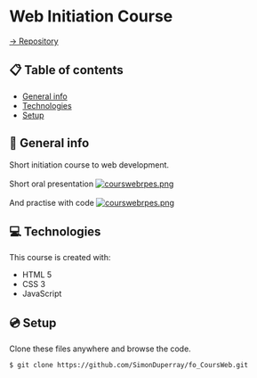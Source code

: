 # Web Initiation Course

[-> Repository](https://github.com/SimonDuperray/fo_CoursWeb)

## :clipboard: Table of contents
* [General info](#general-info)
* [Technologies](#technologies)
* [Setup](#setup)

## :page_facing_up: General info
Short initiation course to web development.
<br><br>Short oral presentation
[![courswebrpes.png](https://i.postimg.cc/xTy2Vm2b/courswebrpes.png)](https://postimg.cc/dL1X8LDq)
<br><br>And practise with code
[![courswebrpes.png](https://i.postimg.cc/xTy2Vm2b/courswebrpes.png)](https://postimg.cc/dL1X8LDq)
	
## :computer: Technologies
This course is created with:
* HTML 5
* CSS 3
* JavaScript
	
## :cd: Setup
Clone these files anywhere and browse the code.
```batch
$ git clone https://github.com/SimonDuperray/fo_CoursWeb.git
```
